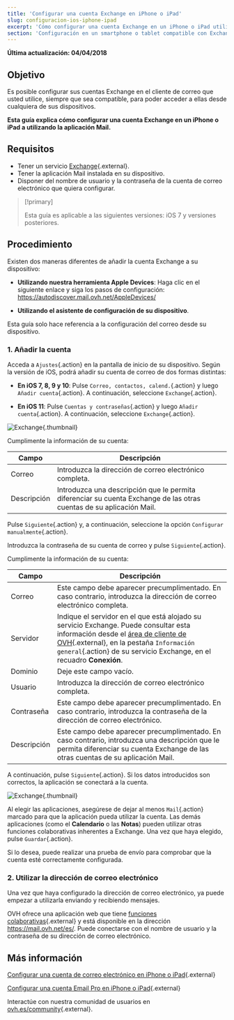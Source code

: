 ```yaml
---
title: 'Configurar una cuenta Exchange en iPhone o iPad'
slug: configuracion-ios-iphone-ipad
excerpt: 'Cómo configurar una cuenta Exchange en un iPhone o iPad utilizando la aplicación Mail'
section: 'Configuración en un smartphone o tablet compatible con Exchange'
---
```


**Última actualización: 04/04/2018**

## Objetivo

Es posible configurar sus cuentas Exchange en el cliente de correo que usted utilice, siempre que sea compatible, para poder acceder a ellas desde cualquiera de sus dispositivos.

**Esta guía explica cómo configurar una cuenta Exchange en un iPhone o iPad a utilizando la aplicación Mail.**

## Requisitos

- Tener un servicio [Exchange](https://www.ovh.es/emails/){.external}.
- Tener la aplicación Mail instalada en su dispositivo.
- Disponer del nombre de usuario y la contraseña de la cuenta de correo electrónico que quiera configurar.

> [!primary]
>
> Esta guía es aplicable a las siguientes versiones: iOS 7 y versiones posteriores.
>

## Procedimiento

Existen dos maneras diferentes de añadir la cuenta Exchange a su dispositivo:

- **Utilizando nuestra herramienta Apple Devices**: Haga clic en el siguiente enlace y siga los pasos de configuración: <https://autodiscover.mail.ovh.net/AppleDevices/>

- **Utilizando el asistente de configuración de su dispositivo**.

Esta guía solo hace referencia a la configuración del correo desde su dispositivo.

### 1. Añadir la cuenta

Acceda a `Ajustes`{.action} en la pantalla de inicio de su dispositivo. Según la versión de iOS, podrá añadir su cuenta de correo de dos formas distintas:

- **En iOS 7, 8, 9 y 10**: Pulse `Correo, contactos, calend.`{.action} y luego `Añadir cuenta`{.action}. A continuación, seleccione `Exchange`{.action}.

- **En iOS 11**: Pulse `Cuentas y contraseñas`{.action} y luego `Añadir cuenta`{.action}. A continuación, seleccione `Exchange`{.action}.

![Exchange](images/configuration-mail-exchange-ios-step1.png){.thumbnail}

Cumplimente la información de su cuenta:

|Campo|Descripción|
|---|---|
|Correo|Introduzca la dirección de correo electrónico completa.|
|Descripción|Introduzca una descripción que le permita diferenciar su cuenta Exchange de las otras cuentas de su aplicación Mail.|

Pulse `Siguiente`{.action} y, a continuación, seleccione la opción `Configurar manualmente`{.action}.

Introduzca la contraseña de su cuenta de correo y pulse `Siguiente`{.action}.

Cumplimente la información de su cuenta:

|Campo|Descripción|
|---|---|
|Correo|Este campo debe aparecer precumplimentado. En caso contrario, introduzca la dirección de correo electrónico completa.|
|Servidor|Indique el servidor en el que está alojado su servicio Exchange. Puede consultar esta información desde el [área de cliente de OVH](https://www.ovh.com/auth/?action=gotomanager){.external}, en la pestaña `Información general`{.action} de su servicio Exchange, en el recuadro **Conexión**.|
|Dominio|Deje este campo vacío.|
|Usuario|Introduzca la dirección de correo electrónico completa.|  
|Contraseña|Este campo debe aparecer precumplimentado. En caso contrario, introduzca la contraseña de la dirección de correo electrónico.|
|Descripción|Este campo debe aparecer precumplimentado. En caso contrario, introduzca una descripción que le permita diferenciar su cuenta Exchange de las otras cuentas de su aplicación Mail.|

A continuación, pulse `Siguiente`{.action}. Si los datos introducidos son correctos, la aplicación se conectará a la cuenta.

![Exchange](images/configuration-mail-exchange-ios-step2.png){.thumbnail}

Al elegir las aplicaciones, asegúrese de dejar al menos `Mail`{.action} marcado para que la aplicación pueda utilizar la cuenta. Las demás aplicaciones (como el **Calendario** o las **Notas**) pueden utilizar otras funciones colaborativas inherentes a Exchange. Una vez que haya elegido, pulse `Guardar`{.action}. 

Si lo desea, puede realizar una prueba de envío para comprobar que la cuenta esté correctamente configurada.

### 2. Utilizar la dirección de correo electrónico

Una vez que haya configurado la dirección de correo electrónico, ya puede empezar a utilizarla enviando y recibiendo mensajes.

OVH ofrece una aplicación web que tiene [funciones colaborativas](https://www.ovh.es/emails/){.external} y está disponible en la dirección <https://mail.ovh.net/es/>. Puede conectarse con el nombre de usuario y la contraseña de su dirección de correo electrónico.

## Más información

[Configurar una cuenta de correo electrónico en iPhone o iPad](https://docs.ovh.com/es/emails/correo_guia_de_configuracion_en_iphone_ios_91/){.external}

[Configurar una cuenta Email Pro en iPhone o iPad](https://docs.ovh.com/es/emails-pro/configuracion-ios-iphone-ipad/){.external}

Interactúe con nuestra comunidad de usuarios en [ovh.es/community](https://www.ovh.es/community/){.external}.